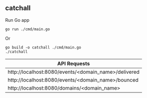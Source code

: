 ## catchall

Run Go app

```shell script
go run ./cmd/main.go
```

Or 

```shell script
go build -o catchall ./cmd/main.go
./catchall
```

| API Requests                                         |
|------------------------------------------------------|
| http://localhost:8080/events/<domain_name>/delivered |
| http://localhost:8080/events/<domain_name>/bounced   |
| http://localhost:8080/domains/<domain_name>          |

